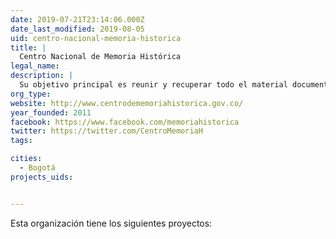 ```yaml
---
date: 2019-07-21T23:14:06.000Z
date_last_modified: 2019-08-05
uid: centro-nacional-memoria-historica
title: |
  Centro Nacional de Memoria Histórica
legal_name: 
description: |
  Su objetivo principal es reunir y recuperar todo el material documental, testimonios orales y por cualquier otro medio relativos a las violaciones de que trata el artículo 147 de la Ley de Víctimas y restitución de Tierras.
org_type: 
website: http://www.centrodememoriahistorica.gov.co/
year_founded: 2011
facebook: https://www.facebook.com/memoriahistorica
twitter: https://twitter.com/CentroMemoriaH
tags:

cities: 
  - Bogotá
projects_uids:


---
```


Esta organización tiene los siguientes proyectos:



